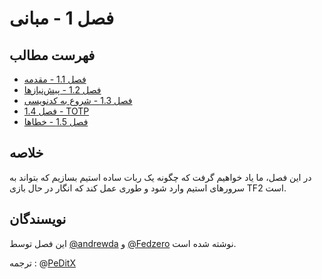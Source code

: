 # فصل 1 - مبانی

## فهرست مطالب

- [فصل 1.1 - مقدمه](./Chapter%201.1%20-%20Introduction)
- [فصل 1.2 - پیش‌نیازها](./Chapter%201.2%20-%20Prerequisites)
- [فصل 1.3 - شروع به کدنویسی](./Chapter%201.3%20-%20Starting%20to%20Code)
- [فصل 1.4 - TOTP](./Chapter%201.4%20-%20TOTP)
- [فصل 1.5 - خطاها](./Chapter%201.5%20-%20Errors)

## خلاصه

در این فصل، ما یاد خواهیم گرفت که چگونه یک ربات ساده استیم بسازیم که
بتواند به سرورهای استیم وارد شود و طوری عمل کند که انگار در حال بازی TF2 است.

## نویسندگان

این فصل توسط [@andrewda](https://github.com/andrewda) و
[@Fedzero](https://github.com/Fedzero) نوشته شده است.

ترجمه : @[PeDitX](https://github.com/peditx)
